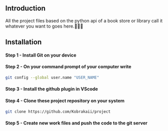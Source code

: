## Introduction
All the project files based on the python api of a book store or library call it whatever you want to goes here.🤌🤌🤌
## Installation
#### Step 1 - Install Git on your device
#### Step 2 - On your command prompt of your computer write 
```bash
git config --global user.name "USER_NAME"
```
#### Step 3 - Install the github plugin in VScode
#### Step 4 - Clone these project repository on your system
```bash
git clone https://github.com/Kobrakaii/project
```
#### Step 5 - Create new work files and push the code to the git server
